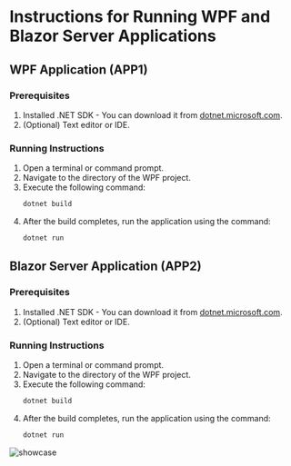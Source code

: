 # Instructions for Running WPF and Blazor Server Applications

## WPF Application (APP1)

### Prerequisites
1. Installed .NET SDK - You can download it from [dotnet.microsoft.com](https://dotnet.microsoft.com/download).
2. (Optional) Text editor or IDE.

### Running Instructions
1. Open a terminal or command prompt.
2. Navigate to the directory of the WPF project.
3. Execute the following command:
   ```sh
   dotnet build
4. After the build completes, run the application using the command:
   ```sh
   dotnet run
## Blazor Server Application (APP2)

### Prerequisites
1. Installed .NET SDK - You can download it from [dotnet.microsoft.com](https://dotnet.microsoft.com/download).
2. (Optional) Text editor or IDE.

### Running Instructions
1. Open a terminal or command prompt.
2. Navigate to the directory of the WPF project.
3. Execute the following command:
   ```sh
   dotnet build
4. After the build completes, run the application using the command:
   ```sh
   dotnet run

![showcase](https://github.com/JusticeBeaverr/NETZSCH_interview_task/blob/master/interview_Task.gif)
